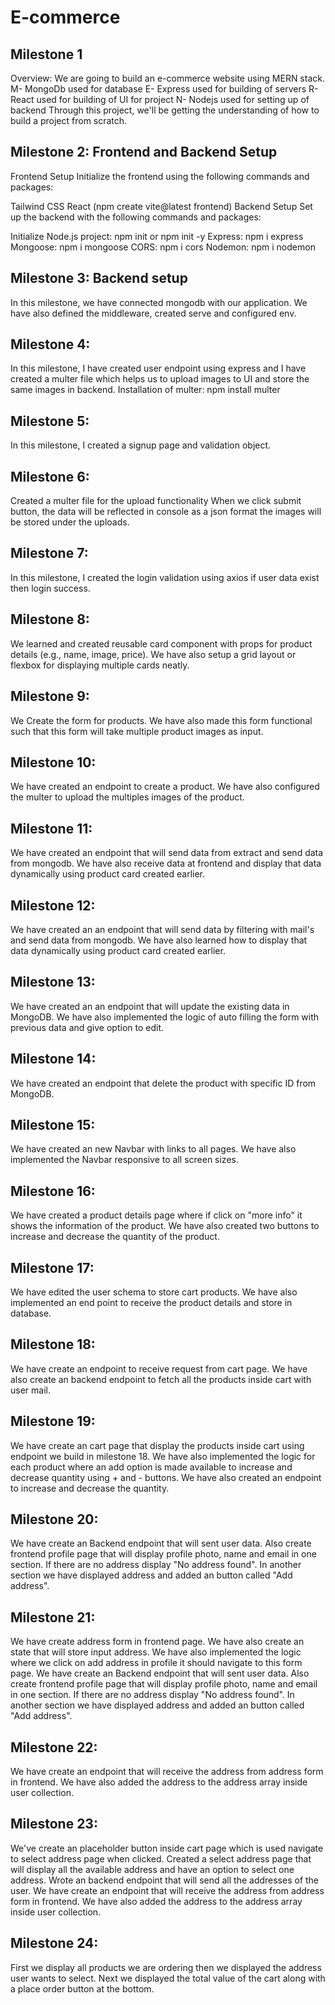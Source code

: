 # E-commerce

## Milestone 1
Overview: We are going to build an e-commerce website using MERN stack.
M- MongoDb used for database
E- Express used for building of servers
R- React used for building of UI for project
N- Nodejs used for setting up of backend
Through this project, we'll be getting the understanding of how to build a project from scratch.

## Milestone 2: Frontend and Backend Setup
Frontend Setup
Initialize the frontend using the following commands and packages:

Tailwind CSS
React (npm create vite@latest frontend)
Backend Setup
Set up the backend with the following commands and packages:

Initialize Node.js project: npm init or npm init -y
Express: npm i express
Mongoose: npm i mongoose
CORS: npm i cors
Nodemon: npm i nodemon



## Milestone 3: Backend setup
In this milestone,  we have connected mongodb with our application. We have also defined the middleware, created serve and configured env.

## Milestone 4: 

In this milestone, I have created user endpoint using express and I have created a multer file which helps us to upload images to UI and store the same images in backend.
Installation of multer: npm install multer

## Milestone 5:
In this milestone, I created a signup page and validation object.

## Milestone 6:
Created a multer file for the upload functionality When we click submit button, the data will be reflected in console as a json format the images will be stored under the uploads.

## Milestone 7:
In this milestone, I created the login validation using axios if user data exist then login success.

## Milestone 8:
We learned and created reusable card component with props for product details (e.g., name, image, price). We have also setup a grid layout or flexbox for displaying multiple cards neatly.

## Milestone 9:
We Create the form for products. We have also made this form functional such that this form will take multiple product images as input.

## Milestone 10:
We have created an endpoint to create a product. We have also configured the multer to upload the multiples images of the product.

## Milestone 11:
We have created an endpoint that will send data from extract and send data from mongodb. We have also receive data at frontend and display that data dynamically using product card created earlier.

## Milestone 12:
We have created an an endpoint that will send data by filtering with mail's and send data from mongodb. We have also learned how to display that data dynamically using product card created earlier.

## Milestone 13:
We have created an an endpoint that will update the existing data in MongoDB. We have also implemented the logic of auto filling the form with previous data and give option to edit.

## Milestone 14:
We have created an endpoint that delete the product with specific ID from MongoDB.

## Milestone 15:
We have created an new Navbar with links to all pages. We have also implemented the Navbar responsive to all screen sizes.

## Milestone 16:
We have created a product details page where if click on "more info" it shows the information of the product. We have also created two buttons to increase and decrease the quantity of the product.

## Milestone 17: 
We have edited the user schema to store cart products. We have also implemented an end point to receive the product details and store in database.

## Milestone 18:
We have create an endpoint to receive request from cart page. We have also create an backend endpoint to fetch all the products inside cart with user mail.

## Milestone 19:
We have create an cart page that display the products inside cart using endpoint we build in milestone 18. We have also implemented the logic for each product where an add option is made available to increase and decrease quantity using + and - buttons. We have also created an endpoint to increase and decrease the quantity.

## Milestone 20:
We have create an Backend endpoint that will sent user data. Also create frontend profile page that will display profile photo, name and email in one section. If there are no address display "No address found". In another section we have displayed address and added an button called "Add address".

## Milestone 21:
We have create address form in frontend page. We have also create an state that will store input address. We have also implemented the logic where we click on add address in profile it should navigate to this form page. We have create an Backend endpoint that will sent user data. Also create frontend profile page that will display profile photo, name and email in one section. If there are no address display "No address found". In another section we have displayed address and added an button called "Add address".

## Milestone 22:
We have create an endpoint that will receive the address from address form in frontend. We have also added the address to the address array inside user collection.

## Milestone 23:
We've create an placeholder button inside cart page which is used navigate to select address page when clicked. Created a select address page that will display all the available address and have an option to select one address. Wrote an backend endpoint that will send all the addresses of the user.
We have create an endpoint that will receive the address from address form in frontend. We have also added the address to the address array inside user collection.

## Milestone 24:
First we display all products we are ordering then we displayed the address user wants to select. Next we displayed the total value of the cart along with a place order button at the bottom.